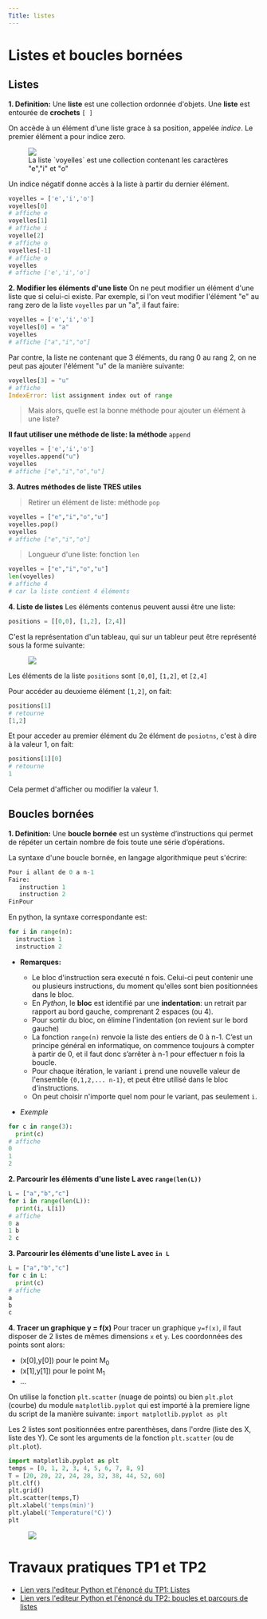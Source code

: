 ```yaml
---
Title: listes
---
```


  
# Listes et boucles bornées
## Listes
**1. Definition:** Une **liste** est une collection ordonnée d'objets.
Une **liste** est entourée de **crochets** `[ ]`

On accède à un élément d'une liste grace à sa position, appelée *indice*. Le premier élément a pour indice zero. 

<figure>
  <img src="../images/liste.png">
  <figcaption>La liste `voyelles` est une collection contenant les caractères<br>
  "e","i" et "o"</figcaption>
</figure>

Un indice négatif donne accès à la liste à partir du dernier élément.

```python
voyelles = ['e','i','o']
voyelles[0]
# affiche e
voyelles[1]
# affiche i
voyelle[2]
# affiche o
voyelles[-1]
# affiche o
voyelles
# affiche ['e','i','o']
```

**2. Modifier les éléments d'une liste**
On ne peut modifier un élément d'une liste que si celui-ci existe. Par exemple, si l'on veut modifier l'élément "e" au rang zero de la liste `voyelles` par un "a", il faut faire:

```python
voyelles = ['e','i','o']
voyelles[0] = "a"
voyelles
# affiche ["a","i","o"]
``` 

Par contre, la liste ne contenant que 3 éléments, du rang 0 au rang 2, on ne peut pas ajouter l'élément "u" de la manière suivante:

```python
voyelles[3] = "u"
# affiche
IndexError: list assignment index out of range
``` 

> Mais alors, quelle est la bonne méthode pour ajouter un élément à une liste?

**Il faut utiliser une méthode de liste: la méthode** `append`

```python
voyelles = ['e','i','o']
voyelles.append("u")
voyelles
# affiche ["e","i","o","u"]
```

**3. Autres méthodes de liste TRES utiles**
> Retirer un élément de liste: méthode `pop`

```python
voyelles = ["e","i","o","u"]
voyelles.pop()
voyelles
# affiche ["e","i","o"]
```

> Longueur d'une liste: fonction `len`

```python
voyelles = ["e","i","o","u"]
len(voyelles)
# affiche 4 
# car la liste contient 4 éléments
```

**4. Liste de listes** 
Les éléments contenus peuvent aussi être une liste:

```python
positions = [[0,0], [1,2], [2,4]]
```

C'est la représentation d'un tableau, qui sur un tableur peut être représenté sous la forme suivante:

<figure>
  <img src="../images/tableau.png">
</figure>

Les éléments de la liste `positions` sont `[0,0]`, `[1,2]`, et `[2,4]`

Pour accéder au deuxieme élément `[1,2]`, on fait:

```python
positions[1]
# retourne
[1,2]
```

Et pour acceder au premier élément du 2e élément de `posiotns`, c'est à dire à la valeur 1, on fait:

```python
positions[1][0]
# retourne
1
```
Cela permet d'afficher ou modifier la valeur 1.

## Boucles bornées
**1. Definition:** Une **boucle bornée**  est un système d’instructions qui permet de répéter un certain nombre de fois toute une série d’opérations.

La syntaxe d'une boucle bornée, en langage algorithmique peut s'écrire:

```python
Pour i allant de 0 a n-1
Faire:
   instruction 1
   instruction 2
FinPour
```

En python, la syntaxe correspondante est:

```python
for i in range(n):
  instruction 1
  instruction 2
``` 

* **Remarques:**

  * Le bloc d'instruction sera executé n fois. Celui-ci peut contenir une ou plusieurs instructions, du moment qu'elles sont bien positionnées dans le bloc.
  * En *Python*, le **bloc** est identifié par une **indentation**: un retrait par rapport au bord gauche, comprenant 2 espaces (ou 4).
  * Pour sortir du bloc, on élimine l'indentation (on revient sur le bord gauche)
  * La fonction `range(n)` renvoie la liste des entiers de 0 à n-1. C’est un principe général en informatique, on commence toujours à compter à partir de 0, et il faut donc s’arrêter à n-1 pour effectuer n fois la boucle.
  * Pour chaque itération, le variant `i` prend une nouvelle valeur de l'ensemble `{0,1,2,... n-1}`, et peut être utilisé dans le bloc d'instructions. 
  * On peut choisir n'importe quel nom pour le variant, pas seulement `i`.

* *Exemple*

```python
for c in range(3):
  print(c)
# affiche
0
1
2
```

**2. Parcourir les éléments d'une liste L avec `range(len(L))`**

```python
L = ["a","b","c"]
for i in range(len(L)):
  print(i, L[i])
# affiche
0 a
1 b
2 c
```
**3. Parcourir les éléments d'une liste L avec `in L`**

```python
L = ["a","b","c"]
for c in L:
  print(c)
# affiche
a
b
c
```

**4. Tracer un graphique y = f(x)**
Pour tracer un graphique `y=f(x)`, il faut disposer de 2 listes de mêmes dimensions `x` et `y`. Les coordonnées des points sont alors:

* (x[0],y[0]) pour le point M<sub>0</sub> 
* (x[1],y[1]) pour le point M<sub>1</sub> 
* ...

On utilise la fonction `plt.scatter` (nuage de points) ou bien `plt.plot` (courbe) du module `matplotlib.pyplot` qui est importé à la premiere ligne du script de la manière suivante: `import matplotlib.pyplot as plt`

Les 2 listes sont positionnées entre parenthèses, dans l'ordre (liste des X, liste des Y). Ce sont les arguments de la fonction `plt.scatter` (ou de `plt.plot`).

```python
import matplotlib.pyplot as plt
temps = [0, 1, 2, 3, 4, 5, 6, 7, 8, 9]
T = [20, 20, 22, 24, 28, 32, 38, 44, 52, 60]
plt.clf()
plt.grid()
plt.scatter(temps,T)
plt.xlabel('temps(min)')
plt.ylabel('Temperature(°C)')
plt
```


<figure>
  <img src="../images/graphique.png">
</figure>



# Travaux pratiques TP1 et TP2
* <a href="../page3" target=_blank>Lien vers l'editeur Python et l'énoncé du TP1: Listes</a>
* <a href="../page4" target=_blank>Lien vers l'editeur Python et l'énoncé du TP2: boucles et parcours de listes</a>
